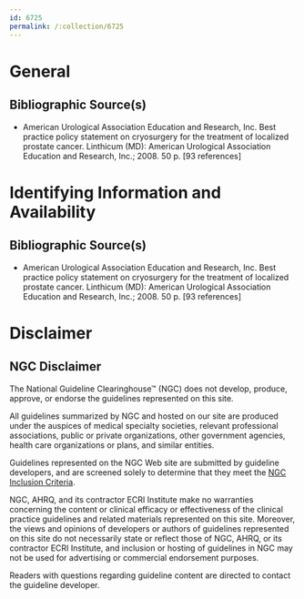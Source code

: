 ```yaml
---
id: 6725
permalink: /:collection/6725
---
```


# General

## Bibliographic Source(s)

- American Urological Association Education and Research, Inc. Best practice policy statement on cryosurgery for the treatment of localized prostate cancer. Linthicum (MD): American Urological Association Education and Research, Inc.; 2008. 50 p. [93 references]

# Identifying Information and Availability

## Bibliographic Source(s)

- American Urological Association Education and Research, Inc. Best practice policy statement on cryosurgery for the treatment of localized prostate cancer. Linthicum (MD): American Urological Association Education and Research, Inc.; 2008. 50 p. [93 references]

# Disclaimer

## NGC Disclaimer

The National Guideline Clearinghouse™ (NGC) does not develop, produce, approve, or endorse the guidelines represented on this site.

All guidelines summarized by NGC and hosted on our site are produced under the auspices of medical specialty societies, relevant professional associations, public or private organizations, other government agencies, health care organizations or plans, and similar entities.

Guidelines represented on the NGC Web site are submitted by guideline developers, and are screened solely to determine that they meet the [NGC Inclusion Criteria](/help-and-about/summaries/inclusion-criteria).

NGC, AHRQ, and its contractor ECRI Institute make no warranties concerning the content or clinical efficacy or effectiveness of the clinical practice guidelines and related materials represented on this site. Moreover, the views and opinions of developers or authors of guidelines represented on this site do not necessarily state or reflect those of NGC, AHRQ, or its contractor ECRI Institute, and inclusion or hosting of guidelines in NGC may not be used for advertising or commercial endorsement purposes.

Readers with questions regarding guideline content are directed to contact the guideline developer.


